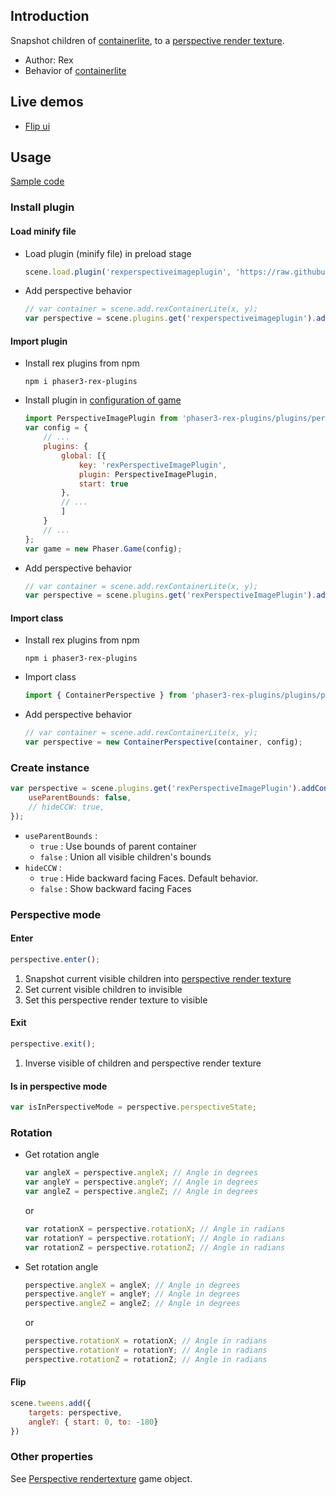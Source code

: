 ## Introduction

Snapshot children of [containerlite](containerlite.md), to a [perspective render texture](perspective-rendertexture.md).

- Author: Rex
- Behavior of [containerlite](containerlite.md)

## Live demos

- [Flip ui](https://codepen.io/rexrainbow/pen/vYKRbzx)

## Usage

[Sample code](https://github.com/rexrainbow/phaser3-rex-notes/tree/master/examples/ui-perspective)

### Install plugin

#### Load minify file

- Load plugin (minify file) in preload stage
    ```javascript
    scene.load.plugin('rexperspectiveimageplugin', 'https://raw.githubusercontent.com/rexrainbow/phaser3-rex-notes/master/dist/rexperspectiveimageplugin.min.js', true);
    ```
- Add perspective behavior
    ```javascript
    // var container = scene.add.rexContainerLite(x, y);
    var perspective = scene.plugins.get('rexperspectiveimageplugin').addContainerPerspective(container, config);
    ```

#### Import plugin

- Install rex plugins from npm
    ```
    npm i phaser3-rex-plugins
    ```
- Install plugin in [configuration of game](game.md#configuration)
    ```javascript
    import PerspectiveImagePlugin from 'phaser3-rex-plugins/plugins/perspectiveimage-plugin.js';
    var config = {
        // ...
        plugins: {
            global: [{
                key: 'rexPerspectiveImagePlugin',
                plugin: PerspectiveImagePlugin,
                start: true
            },
            // ...
            ]
        }
        // ...
    };
    var game = new Phaser.Game(config);
    ```
- Add perspective behavior
    ```javascript
    // var container = scene.add.rexContainerLite(x, y);
    var perspective = scene.plugins.get('rexPerspectiveImagePlugin').addContainerPerspective(container, config);
    ```

#### Import class

- Install rex plugins from npm
    ```
    npm i phaser3-rex-plugins
    ```
- Import class
    ```javascript
    import { ContainerPerspective } from 'phaser3-rex-plugins/plugins/perspectiveimage.js';
    ```
- Add perspective behavior
    ```javascript
    // var container = scene.add.rexContainerLite(x, y);
    var perspective = new ContainerPerspective(container, config);
    ```

### Create instance

```javascript
var perspective = scene.plugins.get('rexPerspectiveImagePlugin').addContainerPerspective(container, {
    useParentBounds: false,
    // hideCCW: true,
});
```

- `useParentBounds` :
    - `true` : Use bounds of parent container
    - `false` : Union all visible children's bounds
- `hideCCW` :
    - `true` : Hide backward facing Faces. Default behavior.
    - `false` : Show backward facing Faces

### Perspective mode

#### Enter

```javascript
perspective.enter();
```

1. Snapshot current visible children into [perspective render texture](perspective-rendertexture.md)
1. Set current visible children to invisible
1. Set this perspective render texture to visible

#### Exit

```javascript
perspective.exit();
```

1. Inverse visible of children and perspective render texture

#### Is in perspective mode

```javascript
var isInPerspectiveMode = perspective.perspectiveState;
```

### Rotation

- Get rotation angle
    ```javascript
    var angleX = perspective.angleX; // Angle in degrees
    var angleY = perspective.angleY; // Angle in degrees
    var angleZ = perspective.angleZ; // Angle in degrees
    ```
    or
    ```javascript
    var rotationX = perspective.rotationX; // Angle in radians
    var rotationY = perspective.rotationY; // Angle in radians
    var rotationZ = perspective.rotationZ; // Angle in radians
    ```
- Set rotation angle
    ```javascript
    perspective.angleX = angleX; // Angle in degrees
    perspective.angleY = angleY; // Angle in degrees
    perspective.angleZ = angleZ; // Angle in degrees
    ```
    or
    ```javascript
    perspective.rotationX = rotationX; // Angle in radians
    perspective.rotationY = rotationY; // Angle in radians
    perspective.rotationZ = rotationZ; // Angle in radians
    ```

#### Flip

```javascript
scene.tweens.add({
    targets: perspective,
    angleY: { start: 0, to: -180}
})
```

### Other properties

See [Perspective rendertexture](perspective-rendertexture.md) game object.